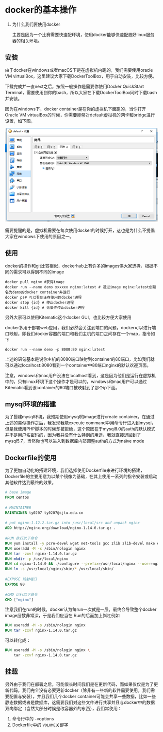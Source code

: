 # docker的基本操作

1. 为什么我们要使用docker

   主要是因为一个比赛需要快速配环境，使用docker能够快速配置好linux服务器的相关环境。

## 安装

由于docker在windows或者macOS下是在虚拟机内跑的，我们需要使用oracle VM virtualBox，这里建议大家下载DockerToolBox，用于自动安装，比较方便。

下载完成并一直next之后，按照一般操作是需要你使用Docker QuickStart Terminal，需要使用到你的bash，所以大家在下载DockerToolBox同时下载bash并安装。

因为在windows下，docker container是在你的虚拟机下面跑的，当你打开Oracle VM virtualBox的时候，你需要能够对default虚拟机的网卡和bridge进行设置，如下图。

![net](./images/net.png)

需要提醒的是，虚拟机需要在每次使用docker的时候打开，这也是为什么不提倡大家在windows下使用的原因之一。

## 使用

docker的操作和git比较相似，dockerhub上有许多的images供大家选择，根据不同的需求可以得到不同的image

```shell
docker pull nginx #获得image
docker run --name demo xxxxxx nginx:latest # 通过image nginx:latest创建名为demo的docker container并运行
docker ps# 可以看到正在使用的docker进程
docker stop {id} # 停止docker进程
docker kill {id} # 无条件停止docker进程
```

另外大家可以使用Kitematic这个docker GUI，也比较方便大家使用

docker多用于部署web应用，我们必然会关注到端口的问题，docker可以进行端口映射，即我们docker容器的端口和我们主机的端口之间存在一个map，指令如下

```shell
docker run --name demo -p 8080:80 nginx:latest
```

上述的语句基本是说你主机的8080端口映射到container的80端口，比如我们就可以通过localhost:8080看到一个container中80端口nginx的默认欢迎页面。

注意，windows和mac用户没法在localhost看到，这是因为他们是运行在虚拟机中的，只有linux环境下这个操作才是可以的，windows和mac用户可以通过Kitematic看到该container的80端口被映射到了那个ip下面。

## mysql环境的搭建

为了搭建mysql环境，我预期使用mysql的image进行create container。在通过上述的类似操作之后，我发现我能execute command中用命令行进入到mysql，但是我使用PHP脚本的时候却被拒绝，这个原因在于mysql8.0的auth的默认模式并不是用户名密码的，因为我并没有什么特别的用途，我就直接退回到了mysql5.7，当然你也可以进入到数据库内部调整auth的方式为naïve mode

## Dockerfile的使用

为了更加自动化的搭建环境，我们选择使用Dockerfile来进行环境的搭建，Dockerfile的主要用意为以某个镜像为基础，在其上使用一系列的指令安装或启动其他软件达到最终的效果。

```dockerfile
# base image
FROM centos

# MAINTAINER
MAINTAINER ty0207 ty0207@sjtu.edu.cn

# put nginx-1.12.2.tar.gz into /usr/local/src and unpack nginx
ADD http://nginx.org/download/nginx-1.14.0.tar.gz .

#RUN 执行以下命令 
RUN yum install -y pcre-devel wget net-tools gcc zlib zlib-devel make openssl-devel
RUN useradd -M -s /sbin/nologin nginx
RUN tar -zxvf nginx-1.14.0.tar.gz
RUN mkdir -p /usr/local/nginx
RUN cd nginx-1.14.0 && ./configure --prefix=/usr/local/nginx --user=nginx --group=nginx --with-http_stub_status_module && make && make install
RUN ln -s /usr/local/nginx/sbin/* /usr/local/sbin/
 
#EXPOSE 映射端口
EXPOSE 80
 
#CMD 运行以下命令
CMD ["nginx"]
```

注意我们在run的时候，docker认为每run一次就是一层，最终会导致整个docker image层数非常深，于是我们应当在 Run的后面加上斜杠例如

```dockerfile
RUN useradd -M -s /sbin/nologin nginx
RUN tar -zxvf nginx-1.14.0.tar.gz
```

可以转化成：

```dockerfile
RUN useradd -M -s /sbin/nologin nginx \
    tar -zxvf nginx-1.14.0.tar.gz
```

## 挂载

另外由于我们在部署之后，可能很长时间我们是在更新代码，而如果仅仅是为了更新代码，我们完全没有必要更新docker（除非有一些新的软件需要使用，我们需要配置与安装），并且我们几个docker container可能会共享一些数据，比如一些静态数据或者是数据库，这需要我们对这些文件进行共享并且与docker中的数据双向绑定（当然大部分时候是改容器外的东西），我们常使用：

1. 命令行中的 `-v`options
2. Dockerfile中的 `VOLUME`关键字

